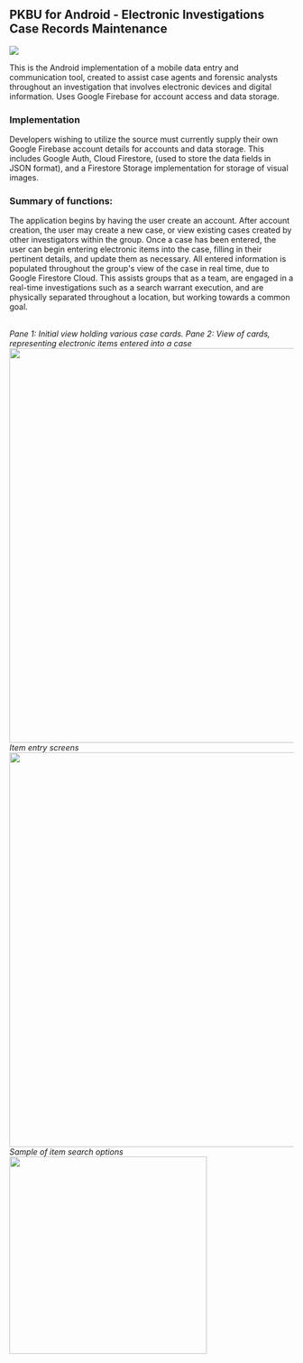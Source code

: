 ## PKBU for Android - Electronic Investigations Case Records Maintenance
<img src="https://img.shields.io/github/license/tantalusReaching/PKBU_Android_ElectronicInvestigationsCRM">

This is the Android implementation of a mobile data entry and communication tool, created to assist case agents and forensic analysts throughout an investigation that involves electronic devices and digital information.  Uses Google Firebase for account access and data storage.
<br>
### Implementation
Developers wishing to utilize the source must currently supply their own Google Firebase account details for accounts and data storage.  This includes Google Auth, Cloud Firestore, (used to store the data fields in JSON format), and a Firestore Storage implementation for storage of visual images.
<br>
### Summary of functions:  
The application begins by having the user create an account.  After account creation, the user may create a new case, or view existing cases created by other investigators within the group.  Once a case has been entered, the user can begin entering electronic items into the case, filling in their pertinent details, and update them as necessary.  All entered information is populated throughout the group's view of the case in real time, due to Google Firestore Cloud.  This assists groups that as a team, are engaged in a real-time investigations such as a search warrant execution, and are physically separated throughout a location, but working towards a common goal.  

<br>
<i>Pane 1: Initial view holding various case cards.  Pane 2: View of cards, representing electronic items entered into a case</i>
<br>
<img src="https://user-images.githubusercontent.com/25714007/86615622-4ef7cf00-bf7a-11ea-9bc4-23db154ded0c.png" width="700">
<br>
<i>Item entry screens</i>
<br>
<img src="https://user-images.githubusercontent.com/25714007/86615014-7ac68500-bf79-11ea-96c2-60f6c27b099b.png" width="700">
<br>
<i>Sample of item search options</i>
<br>
<img src="https://user-images.githubusercontent.com/25714007/86613958-e7408480-bf77-11ea-947e-adf76d542d8e.png" width="350">

